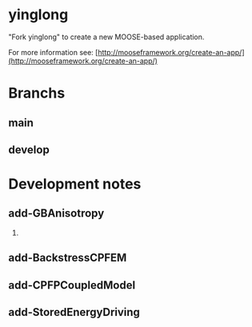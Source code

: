 yinglong
=====

"Fork yinglong" to create a new MOOSE-based application.

For more information see: [http://mooseframework.org/create-an-app/](http://mooseframework.org/create-an-app/)

# Branchs

## main

## develop

# Development notes
## add-GBAnisotropy
1. 
## add-BackstressCPFEM
## add-CPFPCoupledModel
## add-StoredEnergyDriving


